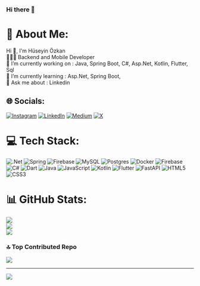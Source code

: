 ### Hi there 👋

# 💫 About Me:
Hi 👋, I'm Hüseyin Özkan<br>👨🏻‍💻 Backend and Mobile Developer<br>🔭 I’m currently working on : Java, Spring Boot, C#, Asp.Net, Kotlin, Flutter, Sql<br>🌱 I’m currently learning : Asp.Net, Spring Boot,<br>💬 Ask me about : Linkedin<br>


## 🌐 Socials:
[![Instagram](https://img.shields.io/badge/Instagram-%23E4405F.svg?logo=Instagram&logoColor=white)](https://instagram.com/huseyinozkann_) [![LinkedIn](https://img.shields.io/badge/LinkedIn-%230077B5.svg?logo=linkedin&logoColor=white)](https://linkedin.com/in/huseyinozkann) [![Medium](https://img.shields.io/badge/Medium-12100E?logo=medium&logoColor=white)](https://medium.com/@ozkan.hsyn1) [![X](https://img.shields.io/badge/X-black.svg?logo=X&logoColor=white)](https://x.com/HuseyinOzkann_) 

# 💻 Tech Stack:
![.Net](https://img.shields.io/badge/.NET-5C2D91?style=for-the-badge&logo=.net&logoColor=white) ![Spring](https://img.shields.io/badge/spring-%236DB33F.svg?style=for-the-badge&logo=spring&logoColor=white) ![Firebase](https://img.shields.io/badge/Firebase-039BE5?style=for-the-badge&logo=Firebase&logoColor=white) ![MySQL](https://img.shields.io/badge/mysql-%2300000f.svg?style=for-the-badge&logo=mysql&logoColor=white) ![Postgres](https://img.shields.io/badge/postgres-%23316192.svg?style=for-the-badge&logo=postgresql&logoColor=white) ![Docker](https://img.shields.io/badge/docker-%230db7ed.svg?style=for-the-badge&logo=docker&logoColor=white) ![Firebase](https://img.shields.io/badge/firebase-%23039BE5.svg?style=for-the-badge&logo=firebase) ![C#](https://img.shields.io/badge/c%23-%23239120.svg?style=for-the-badge&logo=csharp&logoColor=white) ![Dart](https://img.shields.io/badge/dart-%230175C2.svg?style=for-the-badge&logo=dart&logoColor=white) ![Java](https://img.shields.io/badge/java-%23ED8B00.svg?style=for-the-badge&logo=openjdk&logoColor=white) ![JavaScript](https://img.shields.io/badge/javascript-%23323330.svg?style=for-the-badge&logo=javascript&logoColor=%23F7DF1E) ![Kotlin](https://img.shields.io/badge/kotlin-%237F52FF.svg?style=for-the-badge&logo=kotlin&logoColor=white) ![Flutter](https://img.shields.io/badge/Flutter-%2302569B.svg?style=for-the-badge&logo=Flutter&logoColor=white) ![FastAPI](https://img.shields.io/badge/FastAPI-005571?style=for-the-badge&logo=fastapi) ![HTML5](https://img.shields.io/badge/html5-%23E34F26.svg?style=for-the-badge&logo=html5&logoColor=white) ![CSS3](https://img.shields.io/badge/css3-%231572B6.svg?style=for-the-badge&logo=css3&logoColor=white)
# 📊 GitHub Stats:
![](https://github-readme-stats.vercel.app/api?username=huseyinozkann&theme=dark&hide_border=false&include_all_commits=true&count_private=true)<br/>
![](https://github-readme-streak-stats.herokuapp.com/?user=huseyinozkann&theme=dark&hide_border=false)<br/>
![](https://github-readme-stats.vercel.app/api/top-langs/?username=huseyinozkann&theme=dark&hide_border=false&include_all_commits=true&count_private=true&layout=compact)

### 🔝 Top Contributed Repo
![](https://github-contributor-stats.vercel.app/api?username=huseyinozkann&limit=5&theme=dark&combine_all_yearly_contributions=true)

---
[![](https://visitcount.itsvg.in/api?id=huseyinozkann&icon=1&color=12)](https://visitcount.itsvg.in)

<!-- Proudly created with GPRM ( https://gprm.itsvg.in ) -->
